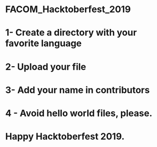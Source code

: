 # FACOM_Hacktoberfest_2019

# 1- Create a directory with your favorite language

# 2- Upload your file 

# 3- Add your name in contributors

# 4 - Avoid hello world files, please.

# Happy Hacktoberfest 2019.


